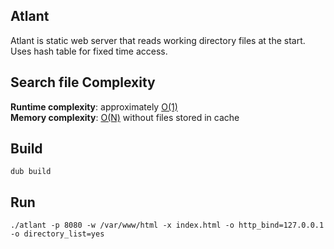 ## Atlant
Atlant is static web server that reads working directory files at the start. Uses hash table for fixed time access.

## Search file Complexity
**Runtime complexity**: approximately <ins>O(1)</ins>\
**Memory complexity**: <ins>O(N)</ins> without files stored in cache

## Build
```
dub build
```

## Run
```
./atlant -p 8080 -w /var/www/html -x index.html -o http_bind=127.0.0.1 -o directory_list=yes
```
